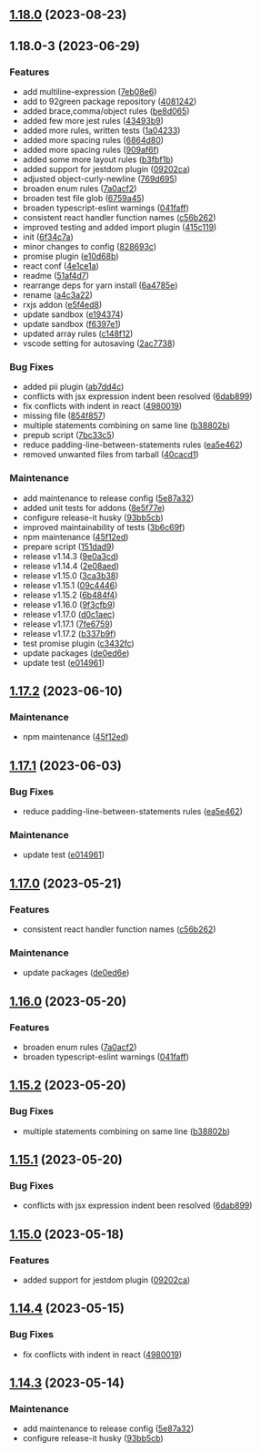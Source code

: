 

## [1.18.0](https://github.com/danielc92/eslint-config-dc/compare/1.18.0-3...1.18.0) (2023-08-23)

## 1.18.0-3 (2023-06-29)


### Features

* add multiline-expression ([7eb08e6](https://github.com/danielc92/eslint-config-dc/commit/7eb08e62bffca46fb44d0c4c7f0ba44648bfdee1))
* add to 92green package repository ([4081242](https://github.com/danielc92/eslint-config-dc/commit/40812429955688172712d0409ffd03502d7cdfbc))
* added brace,comma/object rules ([be8d065](https://github.com/danielc92/eslint-config-dc/commit/be8d0654af4b850da0c6e0f6b80d65c93464021d))
* added few more jest rules ([43493b9](https://github.com/danielc92/eslint-config-dc/commit/43493b9f833a051c496025bfe74bc4082a48aa0e))
* added more rules, written tests ([1a04233](https://github.com/danielc92/eslint-config-dc/commit/1a04233616ab692fa866ea717c687346379fc370))
* added more spacing rules ([6864d80](https://github.com/danielc92/eslint-config-dc/commit/6864d806d307cdc0a6585993484cff33e3e7548c))
* added more spacing rules ([909af6f](https://github.com/danielc92/eslint-config-dc/commit/909af6f7e1925a2d7a42b0b3bcd9401f23b933a2))
* added some more layout rules ([b3fbf1b](https://github.com/danielc92/eslint-config-dc/commit/b3fbf1bce09606c6cc9dd215b837b67d38315285))
* added support for jestdom plugin ([09202ca](https://github.com/danielc92/eslint-config-dc/commit/09202cac9c2286eb204dbd84d7b376d5886a187d))
* adjusted object-curly-newline ([769d695](https://github.com/danielc92/eslint-config-dc/commit/769d6954fce43cc2860b6d9a53a7220598634698))
* broaden enum rules ([7a0acf2](https://github.com/danielc92/eslint-config-dc/commit/7a0acf20332f3a7277bd44efafbce87d345b04aa))
* broaden test file glob ([6759a45](https://github.com/danielc92/eslint-config-dc/commit/6759a45767292b45b4ccb5e5315fbbf250c5503c))
* broaden typescript-eslint warnings ([041faff](https://github.com/danielc92/eslint-config-dc/commit/041faffaf3cd9e43f9660aa3dcb8cd19aa3f6684))
* consistent react handler function names ([c56b262](https://github.com/danielc92/eslint-config-dc/commit/c56b262549ccffc5fa896b8353c724a47bf373ce))
* improved testing and added import plugin ([415c119](https://github.com/danielc92/eslint-config-dc/commit/415c1196fb11f20e61a97e103e9c8f16161aa0a2))
* init ([6f34c7a](https://github.com/danielc92/eslint-config-dc/commit/6f34c7a9bf4b4dbcc99fed4cdf30d06a8afc7a45))
* minor changes to config ([828693c](https://github.com/danielc92/eslint-config-dc/commit/828693c2b82ad50a24ae97aa071eb53a11a0fb57))
* promise plugin ([e10d68b](https://github.com/danielc92/eslint-config-dc/commit/e10d68b14fe61ad4a0ab4ca894bff5e8ae41f847))
* react conf ([4e1ce1a](https://github.com/danielc92/eslint-config-dc/commit/4e1ce1ae0524f87fa26c2e5fc82e529fdca7915e))
* readme ([51af4d7](https://github.com/danielc92/eslint-config-dc/commit/51af4d71a1e045547d6c53965b22de0342a01b21))
* rearrange deps for yarn install ([6a4785e](https://github.com/danielc92/eslint-config-dc/commit/6a4785e75178f175f5920fc8f15de5fc3b10daef))
* rename ([a4c3a22](https://github.com/danielc92/eslint-config-dc/commit/a4c3a228720fb5be58c16355536a8c13c877a758))
* rxjs addon ([e5f4ed8](https://github.com/danielc92/eslint-config-dc/commit/e5f4ed8e512128afdc5f0347ad4d1f20a09c2b38))
* update sandbox ([e194374](https://github.com/danielc92/eslint-config-dc/commit/e1943744c2d42806495d0e60b82410cfc4e0fdb8))
* update sandbox ([f6397e1](https://github.com/danielc92/eslint-config-dc/commit/f6397e14fe3e7c02ecb74e18a54bb68f513caf21))
* updated array rules ([c148f12](https://github.com/danielc92/eslint-config-dc/commit/c148f126e177534c5fc65e94b428a7c40dc086ac))
* vscode setting for autosaving ([2ac7738](https://github.com/danielc92/eslint-config-dc/commit/2ac7738fe50343e71d5a6cdead3289e49073bf4b))


### Bug Fixes

* added pii plugin ([ab7dd4c](https://github.com/danielc92/eslint-config-dc/commit/ab7dd4c1cb4bcccae385ceb642a91843a0f96130))
* conflicts with jsx expression indent been resolved ([6dab899](https://github.com/danielc92/eslint-config-dc/commit/6dab899162551ab272cfc658ae3f509e43af4a6f))
* fix conflicts with indent in react ([4980019](https://github.com/danielc92/eslint-config-dc/commit/4980019cfc094c22d84442e5bed25bc9f6c322ca))
* missing file ([854f857](https://github.com/danielc92/eslint-config-dc/commit/854f857ab15d4ddaa74ed6cc95ab3f8107332e5d))
* multiple statements combining on same line ([b38802b](https://github.com/danielc92/eslint-config-dc/commit/b38802b2005916f946622ed715d8ae63bc30326d))
* prepub script ([7bc33c5](https://github.com/danielc92/eslint-config-dc/commit/7bc33c59b5425bc3bd936b81256363964129d872))
* reduce padding-line-between-statements rules ([ea5e462](https://github.com/danielc92/eslint-config-dc/commit/ea5e4626e81b20a8ceae917d1275977b37937788))
* removed unwanted files from tarball ([40cacd1](https://github.com/danielc92/eslint-config-dc/commit/40cacd1185c35e9d60c504c9fafd001045bc4ca6))


### Maintenance

* add maintenance to release config ([5e87a32](https://github.com/danielc92/eslint-config-dc/commit/5e87a32d402b8812aa91260b21b48488304ac6d7))
* added unit tests for addons ([8e5f77e](https://github.com/danielc92/eslint-config-dc/commit/8e5f77ecd191e3ad905750f3a05dd292fa092aee))
* configure release-it husky ([93bb5cb](https://github.com/danielc92/eslint-config-dc/commit/93bb5cba6c0cfe870cf0298ad29d3db9f032ca80))
* improved maintainability of tests ([3b6c69f](https://github.com/danielc92/eslint-config-dc/commit/3b6c69f997f04e772e81447beaf17fb4ed3b0238))
* npm maintenance ([45f12ed](https://github.com/danielc92/eslint-config-dc/commit/45f12ed644a485c57d69b0c22eb0912f1c3ab7e1))
* prepare script ([151dad9](https://github.com/danielc92/eslint-config-dc/commit/151dad9a70d1aff685855213b919c99386a66082))
* release v1.14.3 ([9e0a3cd](https://github.com/danielc92/eslint-config-dc/commit/9e0a3cd324b0ba7ea07b5608858f119a3a227ec7))
* release v1.14.4 ([2e08aed](https://github.com/danielc92/eslint-config-dc/commit/2e08aed3e5afe737b0bead9bbedc643b3be9ba30))
* release v1.15.0 ([3ca3b38](https://github.com/danielc92/eslint-config-dc/commit/3ca3b385a2c20c41e3751d864b88630d65fadfd0))
* release v1.15.1 ([09c4446](https://github.com/danielc92/eslint-config-dc/commit/09c44464ed1c3f824092b40e30925e252b4cfa4f))
* release v1.15.2 ([6b484f4](https://github.com/danielc92/eslint-config-dc/commit/6b484f40a317cce097f68205f9ea6a83b1e71ca4))
* release v1.16.0 ([9f3cfb9](https://github.com/danielc92/eslint-config-dc/commit/9f3cfb9550f5708e68926a537b3b88901f420f8d))
* release v1.17.0 ([d0c1aec](https://github.com/danielc92/eslint-config-dc/commit/d0c1aec1a15ce59eab1cfab7daf0c87892ddcf0e))
* release v1.17.1 ([7fe6759](https://github.com/danielc92/eslint-config-dc/commit/7fe6759520fcdd2405561c07731ce1f231e17ecb))
* release v1.17.2 ([b337b9f](https://github.com/danielc92/eslint-config-dc/commit/b337b9fb659a0b91431e40aa07b19ddda1ed40e9))
* test promise plugin ([c3432fc](https://github.com/danielc92/eslint-config-dc/commit/c3432fce354d74d60122b503242bf3463e9050ed))
* update packages ([de0ed6e](https://github.com/danielc92/eslint-config-dc/commit/de0ed6e53b9fb4c6e2645debc15d6ec5721a351a))
* update test ([e014961](https://github.com/danielc92/eslint-config-dc/commit/e014961b0141855c8aa7bfbf8d75b3648e0a90bf))

## [1.17.2](https://github.com/danielc92/eslint-config-dc/compare/v1.17.1...v1.17.2) (2023-06-10)


### Maintenance

* npm maintenance ([45f12ed](https://github.com/danielc92/eslint-config-dc/commit/45f12ed644a485c57d69b0c22eb0912f1c3ab7e1))

## [1.17.1](https://github.com/danielc92/eslint-config-dc/compare/v1.17.0...v1.17.1) (2023-06-03)


### Bug Fixes

* reduce padding-line-between-statements rules ([ea5e462](https://github.com/danielc92/eslint-config-dc/commit/ea5e4626e81b20a8ceae917d1275977b37937788))


### Maintenance

* update test ([e014961](https://github.com/danielc92/eslint-config-dc/commit/e014961b0141855c8aa7bfbf8d75b3648e0a90bf))

## [1.17.0](https://github.com/danielc92/eslint-config-dc/compare/v1.16.0...v1.17.0) (2023-05-21)


### Features

* consistent react handler function names ([c56b262](https://github.com/danielc92/eslint-config-dc/commit/c56b262549ccffc5fa896b8353c724a47bf373ce))


### Maintenance

* update packages ([de0ed6e](https://github.com/danielc92/eslint-config-dc/commit/de0ed6e53b9fb4c6e2645debc15d6ec5721a351a))

## [1.16.0](https://github.com/danielc92/eslint-config-dc/compare/v1.15.2...v1.16.0) (2023-05-20)


### Features

* broaden enum rules ([7a0acf2](https://github.com/danielc92/eslint-config-dc/commit/7a0acf20332f3a7277bd44efafbce87d345b04aa))
* broaden typescript-eslint warnings ([041faff](https://github.com/danielc92/eslint-config-dc/commit/041faffaf3cd9e43f9660aa3dcb8cd19aa3f6684))

## [1.15.2](https://github.com/danielc92/eslint-config-dc/compare/v1.15.1...v1.15.2) (2023-05-20)


### Bug Fixes

* multiple statements combining on same line ([b38802b](https://github.com/danielc92/eslint-config-dc/commit/b38802b2005916f946622ed715d8ae63bc30326d))

## [1.15.1](https://github.com/danielc92/eslint-config-dc/compare/v1.15.0...v1.15.1) (2023-05-20)


### Bug Fixes

* conflicts with jsx expression indent been resolved ([6dab899](https://github.com/danielc92/eslint-config-dc/commit/6dab899162551ab272cfc658ae3f509e43af4a6f))

## [1.15.0](https://github.com/danielc92/eslint-config-dc/compare/v1.14.4...v1.15.0) (2023-05-18)


### Features

* added support for jestdom plugin ([09202ca](https://github.com/danielc92/eslint-config-dc/commit/09202cac9c2286eb204dbd84d7b376d5886a187d))

## [1.14.4](https://github.com/danielc92/eslint-config-dc/compare/v1.14.3...v1.14.4) (2023-05-15)


### Bug Fixes

* fix conflicts with indent in react ([4980019](https://github.com/danielc92/eslint-config-dc/commit/4980019cfc094c22d84442e5bed25bc9f6c322ca))

## [1.14.3](https://github.com/danielc92/eslint-config-dc/compare/v1.14.2...v1.14.3) (2023-05-14)


### Maintenance

* add maintenance to release config ([5e87a32](https://github.com/danielc92/eslint-config-dc/commit/5e87a32d402b8812aa91260b21b48488304ac6d7))
* configure release-it husky ([93bb5cb](https://github.com/danielc92/eslint-config-dc/commit/93bb5cba6c0cfe870cf0298ad29d3db9f032ca80))